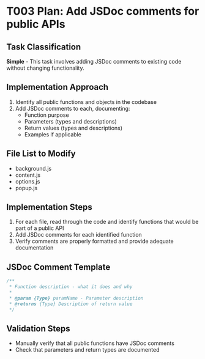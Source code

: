 # T003 Plan: Add JSDoc comments for public APIs

## Task Classification
**Simple** - This task involves adding JSDoc comments to existing code without changing functionality.

## Implementation Approach
1. Identify all public functions and objects in the codebase
2. Add JSDoc comments to each, documenting:
   - Function purpose
   - Parameters (types and descriptions)
   - Return values (types and descriptions)
   - Examples if applicable

## File List to Modify
- background.js
- content.js
- options.js
- popup.js

## Implementation Steps
1. For each file, read through the code and identify functions that would be part of a public API
2. Add JSDoc comments for each identified function
3. Verify comments are properly formatted and provide adequate documentation

## JSDoc Comment Template
```js
/**
 * Function description - what it does and why
 * 
 * @param {Type} paramName - Parameter description
 * @returns {Type} Description of return value
 */
```

## Validation Steps
- Manually verify that all public functions have JSDoc comments
- Check that parameters and return types are documented